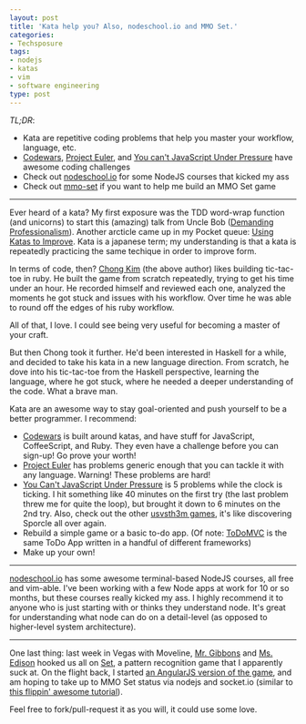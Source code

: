 ```yaml
---
layout: post
title: 'Kata help you? Also, nodeschool.io and MMO Set.'
categories:
- Techsposure
tags:
- nodejs
- katas
- vim
- software engineering
type: post
---
```


*TL;DR*:

* Kata are repetitive coding problems that help you master your workflow, language, etc.
* [Codewars](http://www.codewars.com/), [Project Euler](http://projecteuler.net/), and [You can't JavaScript Under Pressure](http://toys.usvsth3m.com/javascript-under-pressure/) have awesome coding challenges
* Check out [nodeschool.io](http://nodeschool.io/) for some NodeJS courses that kicked my ass
* Check out [mmo-set](https://github.com/russmatney/mmo-set) if you want to help me build an MMO Set game

***

Ever heard of a kata?
My first exposure was the TDD word-wrap function (and unicorns) to start this (amazing) talk from Uncle Bob ([Demanding Professionalism](http://vimeo.com/56708193)).
Another arcticle came up in my Pocket queue: [Using Katas to Improve](http://blog.8thlight.com/chong-kim/2013/09/26/using-katas-to-improve.html). Kata is a japanese term; my understanding is that a kata is repeatedly practicing the same techique in order to improve form.

In terms of code, then? 
[Chong Kim](https://twitter.com/chong_oh_kim) (the above author) likes building tic-tac-toe in ruby.
He built the game from scratch repeatedly,
trying to get his time under an hour.
He recorded himself and reviewed each one,
analyzed the moments he got stuck and issues with his workflow.
Over time he was able to round off the edges of his ruby workflow.

All of that, I love.
I could see being very useful for becoming a master of your craft.

But then Chong took it further. 
He'd been interested in Haskell for a while, 
and decided to take his kata in a new language direction.
From scratch, he dove into his tic-tac-toe from the Haskell perspective,
learning the language, where he got stuck, where he needed a deeper understanding of the code.
What a brave man.

Kata are an awesome way to stay goal-oriented and push yourself to be a better programmer.
I recommend: 

* [Codewars](http://www.codewars.com/) is built around katas, and have stuff for JavaScript, CoffeeScript, and Ruby. 
They even have a challenge before you can sign-up! 
Go prove your worth!
* [Project Euler](http://projecteuler.net/) has problems generic enough that you can tackle it with any language.
Warning! These problems are hard!
* [You Can't JavaScript Under Pressure](http://toys.usvsth3m.com/javascript-under-pressure/) is 5 problems while the clock is ticking. 
I hit something like 40 minutes on the first try (the last problem threw me for quite the loop), 
but brought it down to 6 minutes on the 2nd try.
Also, check out the other [usvsth3m games](http://usvsth3m.com/post/57145265331/do-you-need-entertainment-then-heres-all-the-usvsth3m), 
it's like discovering Sporcle all over again.
* Rebuild a simple game or a basic to-do app. 
(Of note: [ToDoMVC](https://github.com/tastejs/todomvc) is the same ToDo App written in a handful of different frameworks)
* Make up your own! 

***

[nodeschool.io](http://nodeschool.io/) has some awesome terminal-based NodeJS courses,
all free and vim-able. 
I've been working with a few Node apps at work for 10 or so months,
but these courses really kicked my ass.
I highly recommend it to anyone who is just starting with or thinks they understand node.
It's great for understanding what node can do on a detail-level 
(as opposed to higher-level system architecture).

***

One last thing: last week in Vegas with Moveline,
[Mr. Gibbons](https://twitter.com/adamdgibbons) and [Ms. Edison](http://twitter.com/keidson) hooked us all on [Set](http://www.setgame.com/set), 
a pattern recognition game that I apparently suck at. 
On the flight back, I started [an AngularJS version of the game](https://github.com/russmatney/mmo-set),
and am hoping to take up to MMO Set status via nodejs and socket.io
(similar to [this flippin' awesome tutorial](http://flippinawesome.org/2013/09/30/building-multiplayer-games-with-node-js-and-socket-io/)).

Feel free to fork/pull-request it as you will, it could use some love.